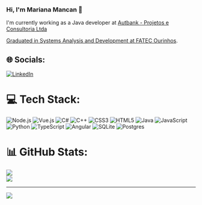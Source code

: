 ### Hi, I'm Mariana Mancan 👋

I'm currently working as a Java developer at <a href="https://www.linkedin.com/company/autbank---projetos-e-consultoria-ltda/mycompany/">Autbank - Projetos e Consultoria Ltda

Graduated in Systems Analysis and Development at <a href="https://www.fatecourinhos.edu.br/aluno/">FATEC Ourinhos</a>.

## 🌐 Socials:
[![LinkedIn](https://img.shields.io/badge/LinkedIn-%230077B5.svg?logo=linkedin&logoColor=white)](https://linkedin.com/in/mariana-frederico-mancan) 

# 💻 Tech Stack:
![Node.js](https://img.shields.io/badge/node.js-339933?style=flat-square&logo=nodedotjs&logoColor=white)
![Vue.js](https://img.shields.io/badge/vue.js-4FC08D?style=flat-square&logo=vuedotjs&logoColor=white)
![C#](https://img.shields.io/badge/c%23-%23239120.svg?style=flat-square&logo=c-sharp&logoColor=white) ![C++](https://img.shields.io/badge/c++-%2300599C.svg?style=flat-square&logo=c%2B%2B&logoColor=white) ![CSS3](https://img.shields.io/badge/css3-%231572B6.svg?style=flat-square&logo=css3&logoColor=white) ![HTML5](https://img.shields.io/badge/html5-%23E34F26.svg?style=flat-square&logo=html5&logoColor=white) ![Java](https://img.shields.io/badge/java-%23ED8B00.svg?style=flat-square&logo=java&logoColor=white) ![JavaScript](https://img.shields.io/badge/javascript-%23323330.svg?style=flat-square&logo=javascript&logoColor=%23F7DF1E) ![Python](https://img.shields.io/badge/python-3670A0?style=flat-square&logo=python&logoColor=ffdd54) ![TypeScript](https://img.shields.io/badge/typescript-%23007ACC.svg?style=flat-square&logo=typescript&logoColor=white) ![Angular](https://img.shields.io/badge/angular-%23DD0031.svg?style=flat-square&logo=angular&logoColor=white)  ![SQLite](https://img.shields.io/badge/sqlite-%2307405e.svg?style=flat-square&logo=sqlite&logoColor=white) ![Postgres](https://img.shields.io/badge/postgres-%23316192.svg?style=flat-square&logo=postgresql&logoColor=white)
# 📊 GitHub Stats:

![](https://github-readme-streak-stats.herokuapp.com/?user=MarianaMancan&theme=synthwave&hide_border=false)<br/>
![](https://github-readme-stats.vercel.app/api/top-langs/?username=MarianaMancan&langs_count=10&theme=synthwave&hide_border=false&include_all_commits=true&count_private=true&layout=compact)

---

![](https://komarev.com/ghpvc/?username=MarianaMancan&color=ff69b4)
